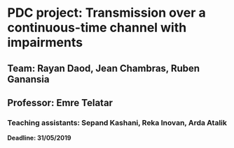 # PDC project: Transmission over a continuous-time channel with impairments
## Team: Rayan Daod, Jean Chambras, Ruben Ganansia
## Professor: Emre Telatar
### Teaching assistants: Sepand Kashani, Reka Inovan, Arda Atalik

**Deadline: 31/05/2019**
